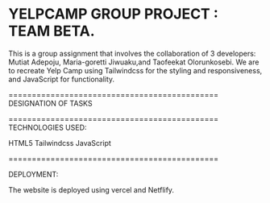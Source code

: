 YELPCAMP GROUP PROJECT : TEAM BETA.
==============================================
This is a group assignment that involves the collaboration of 3 developers: Mutiat Adepoju, Maria-goretti Jiwuaku,and Taofeekat Olorunkosebi. We are to recreate Yelp Camp using Tailwindcss for the styling and responsiveness, and JavaScript for functionality.

=============================================
DESIGNATION OF TASKS

 
=============================================
TECHNOLOGIES USED:

HTML5 Tailwindcss JavaScript

=============================================

DEPLOYMENT:

The website is deployed using vercel and Netflify. 
